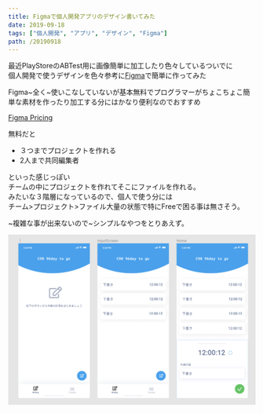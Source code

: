 ```yaml
---
title: Figmaで個人開発アプリのデザイン書いてみた
date: 2019-09-18
tags: ["個人開発", "アプリ", "デザイン", "Figma"]
path: /20190918
---
```


最近PlayStoreのABTest用に画像簡単に加工したり色々しているついでに<br>
個人開発で使うデザインを色々参考に[Figma](https://www.figma.com/)で簡単に作ってみた

Figma~全く~使いこなしていないが基本無料でプログラマーがちょこちょこ簡単な素材を作ったり加工する分にはかなり便利なのでおすすめ

[Figma Pricing](https://www.figma.com/pricing/)

無料だと
- ３つまでプロジェクトを作れる
- 2人まで共同編集者

といった感じっぽい<br>
チームの中にプロジェクトを作れてそこにファイルを作れる。<br>
みたいな３階層になっているので、個人で使う分には<br>
チーム>プロジェクト>ファイル大量の状態で特にFreeで困る事は無さそう。

~複雑な事が出来ないので~シンプルなやつをとりあえず。

![figma_app_image](./figmaapp.png)